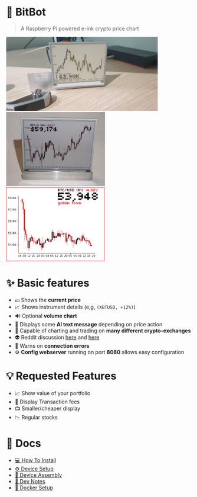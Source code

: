 # 🤖 **BitBot**
> A Raspberry Pi powered e-ink crypto price chart
<div>
    <img height="200" src="docs/images/bit-bot.jpg">
    <img height="200" src="docs/images/bitbot-v2.png">
    <img height="200" src="docs/images/last_display.png">
</div>

# ✨ Basic features
 - 💵 Shows the **current price**
 - 📈 Shows instrument details (e,g, ```(XBTUSD, +12%)```)
 - 🔊 Optional **volume chart** 
 - 💬 Displays some **AI text message** depending on price action
 - 🏦 Capable of charting and trading on **many different crypto-exchanges**
 - 👽 Reddit discussion [here](https://www.reddit.com/r/raspberry_pi/comments/mrne5p/my_eink_cryptowatcher/) and [here](https://old.reddit.com/r/raspberry_pi/comments/s3dnnn/i_made_an_aluminium_stand_for_an_eink_display/)
 - 📶 Warns on **connection errors**
 - ⚙️ **Config webserver** running on port **8080** allows easy configuration

# 💡 Requested Features
 - 📈 Show value of your portfolio
 - 💸 Display Transaction fees
 - 📺 Smaller/cheaper display
 - 📉 Regular stocks

# 📝 Docs
 - [💻 How To Install](docs/app_install.md)  
 - [⚙️ Device Setup](docs/device_setup.md)  
 - [🔗 Device Assembly](docs/device_assembly.md)  
 - [📒 Dev Notes](docs/development.md)   
 - [🐋 Docker Setup](docs/docker_installation.md)  